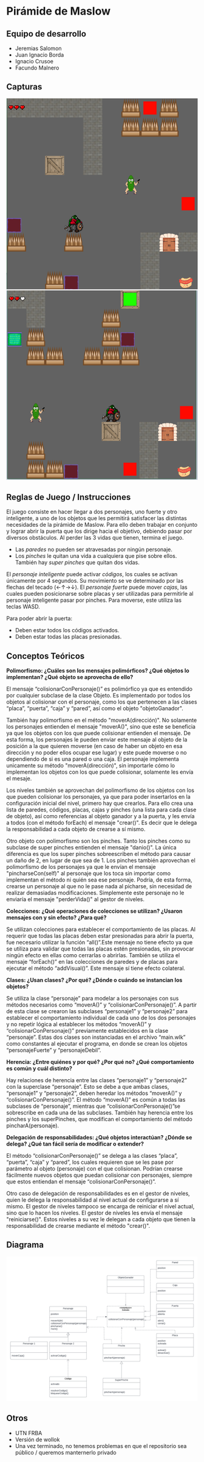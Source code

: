 # Pirámide de Maslow

## Equipo de desarrollo

- Jeremias Salomon
- Juan Ignacio Borda
- Ignacio Crusoe
- Facundo Malnero

## Capturas

![Nivel 1](screenshots/captura1.png)
![Nivel 2](screenshots/captura2.png)

## Reglas de Juego / Instrucciones

El juego consiste en hacer llegar a dos personajes, uno fuerte y otro inteligente, a uno de los objetos que les permitirá satisfacer las distintas necesidades de la pirámide de Maslow. Para ello deben trabajar en conjunto y lograr abrir la puerta que los dirige hacia el objetivo, debiendo pasar por diversos obstáculos. Al perder las 3 vidas que tienen, termina el juego. 
- Las *paredes* no pueden ser atravesadas por ningún personaje.
- Los *pinches* le quitan una vida a cualquiera que pise sobre ellos. También hay *super pinches* que quitan dos vidas.

El *personaje inteligente* puede activar *códigos*, los cuales se activan únicamente por 4 segundos. Su movimiento se ve determinado por las flechas del tecado (←↑→↓).
El *personaje fuerte* puede mover *cajas*, las cuales pueden posicionarse sobre placas y ser utilizadas para permitirle al personaje inteligente pasar por pinches. Para moverse, este utiliza las teclas WASD.

Para poder abrir la puerta:
- Deben estar todos los códigos activados.
- Deben estar todas las placas presionadas.

## Conceptos Teóricos

**Polimorfismo: ¿Cuáles son los mensajes polimórficos? ¿Qué objetos lo implementan? ¿Qué objeto se aprovecha de ello?**

El mensaje “colisionarConPersonaje()” es polimórfico ya que es entendido por cualquier subclase de la clase Objeto. Es implementado por todos los objetos al colisionar con el personaje, como los que pertenecen a las clases “placa”, “puerta”, “caja” y “pared”, así como el objeto "objetoGanador".

También hay polimorfismo en el método "moverA(dirección)". No solamente los personajes entienden el mensaje "moverA()", sino que este se beneficia ya que los objetos con los que puede colisionar entienden el mensaje. De esta forma, los personajes le pueden enviar este mensaje al objeto de la posición a la que quieren moverse (en caso de haber un objeto en esa dirección y no poder ellos ocupar ese lugar) y este puede moverse o no dependiendo de si es una pared o una caja. El personaje implementa unicamente su método "moverA(dirección)", sin importarle cómo lo implementan los objetos con los que puede colisionar, solamente les envía el mesaje.

Los niveles también se aprovechan del polimorfismo de los objetos con los que pueden colisionar los personajes, ya que para poder insertarlos en la configuración inicial del nivel, primero hay que crearlos. Para ello crea una lista de paredes, códigos, placas, cajas y pinches (una lista para cada clase de objeto), así como referencias al objeto ganador y a la puerta, y les envía a todos (con el método forEach) el mensaje "crear()". Es decir que le delega la responsabilidad a cada objeto de crearse a sí mismo.

Otro objeto con polimorfismo son los pinches. Tanto los pinches como su subclase de super pinches entienden el mensaje "danio()". La única diferencia es que los super pinches sobreescriben el método para causar un daño de 2, en lugar de que sea de 1. Los pinches también aprovechan el polimorfismo de los personajes ya que le envían el mensaje "pincharseCon(self)" al personaje que los toca sin importar como implementan el método ni quién sea ese personaje. Podría, de esta forma, crearse un personaje al que no le pase nada al picharse, sin necesidad de realizar demasiadas modificaciones. Simplemente este personaje no le enviaría el mensaje "perderVida()" al gestor de niveles. 

**Colecciones: ¿Qué operaciones de colecciones se utilizan? ¿Usaron mensajes con y sin efecto? ¿Para qué?**

Se utilizan colecciones para establecer el comportamiento de las placas. Al requerir que todas las placas deben estar presionadas para abrir la puerta, fue necesario utilizar la función “all()”.Este mensaje no tiene efecto ya que se utiliza para validar que todas las placas estén presionadas, sin provocar ningún efecto en ellas como cerrarlas o abrirlas.
También se utiliza el mensaje “forEach()” en las colecciones de paredes y de placas para ejecutar el método “addVisual()”. Este mensaje sí tiene efecto colateral.

**Clases: ¿Usan clases? ¿Por qué? ¿Dónde o cuándo se instancian los objetos?**

Se utiliza la clase “personaje” para modelar a los personajes con sus métodos necesarios como “moverA()” y “colisionarConPersonaje()”. A partir de esta clase se crearon las subclases “personaje1” y “personaje2” para establecer el comportamiento individual de cada uno de los dos personajes y no repetir lógica al establecer los métodos “moverA()” y “colisionarConPersonaje()” previamente establecidos en la clase “personaje”. Estas dos clases son instanciadas en el archivo “main.wlk” como constantes al ejecutar el programa, en donde se crean los objetos “personajeFuerte” y “personajeDebil”.

**Herencia: ¿Entre quiénes y por qué? ¿Por qué no? ¿Qué comportamiento es común y cuál distinto?**

Hay relaciones de herencia entre las clases “personaje1” y “personaje2” con la superclase “personaje”. Esto se debe a que ambas clases, “personaje1” y “personaje2”, deben heredar los métodos “moverA()” y “colisionarConPersonaje()”. El método “moverA()” es común a todas las subclases de “personaje”, mientras que “colisionarConPersonaje()”se sobrescribe en cada una de las subclases.
También hay herencia entre los pinches y los superPinches, que modifican el comportamiento del método pincharA(personaje).

**Delegación de responsabilidades: ¿Qué objetos interactúan? ¿Dónde se delega? ¿Qué tan fácil sería de modificar o extender?**

El método “colisionarConPersonaje()” se delega a las clases “placa”, “puerta”, “caja” y “pared”, los cuales requieren que se les pase por parámetro al objeto (personaje) con el que colisionan. Podrían crearse fácilmente nuevos objetos que puedan colisionar con personajes, siempre que estos entiendan el mensaje “colisionarConPersonaje()”.

Otro caso de delegación de responsabilidades es en el gestor de niveles, quien le delega la responsabilidad al nivel actual de configurarse a sí mismo. El gestor de niveles tampoco se encarga de reiniciar el nivel actual, sino que lo hacen los niveles. El gestor de niveles les envía el mensaje "reiniciarse()". Estos niveles a su vez le delegan a cada objeto que tienen la responsabilidad de crearse mediante el método "crear()". 


## Diagrama

![Diagrama](diagram.png)

## Otros

- UTN FRBA
- Versión de wollok
- Una vez terminado, no tenemos problemas en que el repositorio sea público / queremos manternerlo privado
